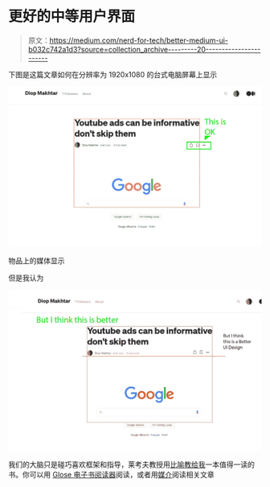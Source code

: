 # 更好的中等用户界面

> 原文：<https://medium.com/nerd-for-tech/better-medium-ui-b032c742a1d3?source=collection_archive---------20----------------------->

下图是这篇文章如何在分辨率为 1920x1080 的台式电脑屏幕上显示

![](img/ebaf235b929c1d483df3d89d0da4fbff.png)

物品上的媒体显示

但是我认为

![](img/5025bfb7e45c6e0618981ebb224fd548.png)

我们的大脑只是碰巧喜欢框架和指导，莱考夫教授用[比喻教给我](https://en.wikipedia.org/wiki/Metaphors_We_Live_By#:~:text=Metaphors%20We%20Live%20By%20is,time%2C%20mental%20activity%20and%20feelings.)一本值得一读的书。你可以用 [Glose 电子书阅读器](https://glose.com/)阅读，或者用[媒介](/@GeorgeLakoff)阅读相关文章